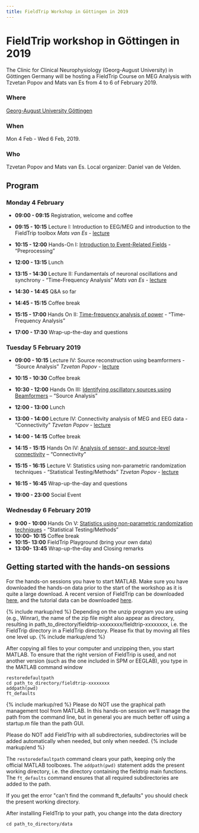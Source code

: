 ```yaml
---
title: FieldTrip Workshop in Göttingen in 2019
---
```


# FieldTrip workshop in Göttingen in 2019

The Clinic for Clinical Neurophysiology (Georg-August University) in Göttingen Germany will be hosting a FieldTrip Course on MEG Analysis
with Tzvetan Popov and Mats van Es from 4 to 6 of February 2019.

### Where

[Georg-August University Göttingen](https://www.uni-goettingen.de/en/1.html)

### When

Mon 4 Feb - Wed 6 Feb, 2019.

### Who

Tzvetan Popov and Mats van Es.
Local organizer: Daniel van de Velden.

## Program

### Monday 4 February

- **09:00 - 09:15** Registration, welcome and coffee
- **09:15 - 10:15** Lecture I: Introduction to EEG/MEG and introduction to the FieldTrip toolbox _Mats van Es_ - [lecture](https://download.fieldtriptoolbox.org/workshop/goettingen2019/slides/1_introduction.pdf)
- **10:15 - 12:00** Hands-On I: [Introduction to Event-Related Fields](/tutorial/eventrelatedaveraging) - “Preprocessing”
- **12:00 - 13:15** Lunch

- **13:15 - 14:30** Lecture II: Fundamentals of neuronal oscillations and synchrony - “Time-Frequency Analysis” _Mats van Es_ - [lecture](https://download.fieldtriptoolbox.org/workshop/goettingen2019/slides/2_frequency_analysis.pdf)
- **14:30 - 14:45** Q&A so far
- **14:45 - 15:15** Coffee break
- **15:15 - 17:00** Hands On II: [Time-frequency analysis of power](/tutorial/timefrequencyanalysis) - “Time-Frequency Analysis”
- **17:00 - 17:30** Wrap-up-the-day and questions

### Tuesday 5 February 2019

- **09:00 - 10:15** Lecture IV: Source reconstruction using beamformers - “Source Analysis” _Tzvetan Popov_ - [lecture](https://download.fieldtriptoolbox.org/workshop/goettingen2019/slides/3_source_reconstruction.pdf)
- **10:15 - 10:30** Coffee break
- **10:30 - 12:00** Hands On III: [Identifying oscillatory sources using Beamformers](/tutorial/beamformer) – “Source Analysis”
- **12:00 - 13:00** Lunch

- **13:00 - 14:00** Lecture IV: Connectivity analysis of MEG and EEG data - “Connectivity” _Tzvetan Popov_ - [lecture](https://download.fieldtriptoolbox.org/workshop/goettingen2019/slides/4_connectivity_analysis.pdf)
- **14:00 - 14:15** Coffee break
- **14:15 - 15:15** Hands On IV: [Analysis of sensor- and source-level connectivity](/tutorial/connectivity) – “Connectivity”
- **15:15 - 16:15** Lecture V: Statistics using non-parametric randomization techniques - “Statistical Testing/Methods” _Tzvetan Popov_ - [lecture](https://download.fieldtriptoolbox.org/workshop/goettingen2019/slides/5_cluster_statistics.pdf)
- **16:15 - 16:45** Wrap-up-the-day and questions
- **19:00 - 23:00** Social Event

### Wednesday 6 February 2019

- **9:00 - 10:00** Hands On V: [Statistics using non-parametric randomization techniques](/tutorial/cluster_permutation_freq) - “Statistical Testing/Methods”
- **10:00- 10:15** Coffee break
- **10:15- 13:00** FieldTrip Playground (bring your own data)
- **13:00- 13:45** Wrap-up-the-day and Closing remarks

## Getting started with the hands-on sessions

For the hands-on sessions you have to start MATLAB. Make sure you have downloaded the hands-on data prior to the start of the workshop as it is quite a large download. A recent version of FieldTrip can be downloaded [here](https://depot.uni-konstanz.de/cgi-bin/exchange.pl?g=8qar4m9rlc), and the tutorial data can be downloaded [here](https://depot.uni-konstanz.de/cgi-bin/exchange.pl?g=25qbtdhtpp).

{% include markup/red %}
Depending on the unzip program you are using (e.g., Winrar), the name of the zip file might also appear as directory, resulting in path_to_directory/fieldtrip-xxxxxxxx/fieldtrip-xxxxxxxx, i.e. the FieldTrip directory in a FieldTrip directory. Please fix that by moving all files one level up.
{% include markup/end %}

After copying all files to your computer and unzipping then, you start MATLAB. To ensure that the right version of FieldTrip is used, and not another version (such as the one included in SPM or EEGLAB), you type in the MATLAB command window

    restoredefaultpath
    cd path_to_directory/fieldtrip-xxxxxxxx
    addpath(pwd)
    ft_defaults

{% include markup/red %}
Please do NOT use the graphical path management tool from MATLAB. In this hands-on session we'll manage the path from the command line, but in general you are much better off using a startup.m file than the path GUI.

Please do NOT add FieldTrip with all subdirectories, subdirectories will be added automatically when needed, but only when needed.
{% include markup/end %}

The `restoredefaultpath` command clears your path, keeping only the
official MATLAB toolboxes. The `addpath(pwd)` statement adds the
present working directory, i.e. the directory containing the fieldtrip
main functions. The `ft_defaults` command ensures that all required
subdirectories are added to the path.

If you get the error "can't find the command ft_defaults" you should check the present working directory.

After installing FieldTrip to your path, you change into the data directory

    cd path_to_directory/data

